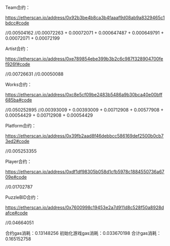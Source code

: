 Team合约：

https://etherscan.io/address/0x92b3be4b8ca3b4faaaf9d08ab9a8329465c1bdcc#code

//0.00504162
//0.00072263 + 0.00072071 + 0.000647487 + 0.000649791 + 0.00072071 + 0.00072199

Artist合约：

https://etherscan.io/address/0xe789854ebe399b3b2c6c987f328904700fef926f#code

//0.00726631
//0.00050088

Works合约：

https://etherscan.io/address/0xc8e5cf09be2483b5486a9b30bca40e00bff685ba#code

//0.050252895
//0.00393009 + 0.00393009 + 0.00712908 + 0.00577908 + 0.00054429 + 0.00712908 + 0.00054429

Platform合约：

https://etherscan.io/address/0x39fb2aad8f46debbcc586169def2500b0cb73ed2#code

//0.005253355

Player合约：

https://etherscan.io/address/0xdf1df98305b058d1cfb5978c1884550736a6709e#code

//0.01702787

PuzzleBID合约：

https://etherscan.io/address/0x7600998c19453e2a7d911d8c528f50a8928dafce#code

//0.04664051

合约gas消耗：0.13148256
初始化游戏gas消耗：0.033670198
合计gas消耗：0.165152758